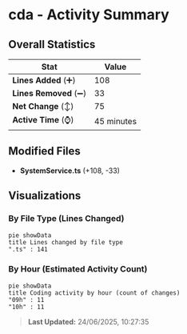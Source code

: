 # cda - Activity Summary 

## Overall Statistics

| Stat                   | Value                                                             |
| ---------------------- | ----------------------------------------------------------------- |
| **Lines Added** (➕)   | 108                                          |
| **Lines Removed** (➖) | 33                                        |
| **Net Change** (↕)    | 75                |
| **Active Time** (⌚)   | 45 minutes |


## Modified Files
- **SystemService.ts** (+108, -33)

## Visualizations

### By File Type (Lines Changed)

```mermaid
pie showData
title Lines changed by file type
".ts" : 141
```

### By Hour (Estimated Activity Count)

```mermaid
pie showData
title Coding activity by hour (count of changes)
"09h" : 11
"10h" : 11
```


> **Last Updated:** 24/06/2025, 10:27:35